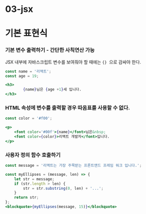 # 03-jsx

# 기본 표현식

### 기본 변수 출력하기 - 간단한 사칙연산 가능

JSX 내부에 자바스크립트 변수를 보여줘야 할 때에는 `{}`
 으로 감싸야 한다.  

```jsx
const name = '리액트';
const age = 19;

<h3>
		{name}님은 {age +1}세 입니다.
</h3>
```

### HTML 속성에 변수를 출력할 경우 따옴표를 사용할 수 없다.

```jsx
const color = '#f00';

<p>
    <font color='#00f'>{name}</font>님은&nbsp;
    <font color={color}>리액트 개발자</font>입니다.
</p>
```

### 사용자 정의 함수 호출하기

```jsx
const message = '리액트는 가장 주목받는 프론트앤드 프레임 워크 입니다.';

const myEllipses = (message, len) => {
    let str = message;
    if (str.length > len) {
        str = str.substring(0, len) + '...';
    }
    return str;
};
<blockquote>{myEllipses(message, 15)}</blockquote>
```

